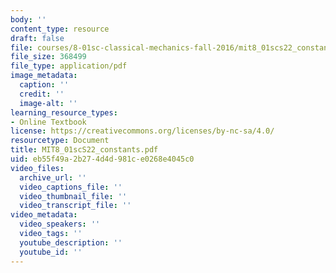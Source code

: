 ```yaml
---
body: ''
content_type: resource
draft: false
file: courses/8-01sc-classical-mechanics-fall-2016/mit8_01scs22_constants.pdf
file_size: 368499
file_type: application/pdf
image_metadata:
  caption: ''
  credit: ''
  image-alt: ''
learning_resource_types:
- Online Textbook
license: https://creativecommons.org/licenses/by-nc-sa/4.0/
resourcetype: Document
title: MIT8_01scS22_constants.pdf
uid: eb55f49a-2b27-4d4d-981c-e0268e4045c0
video_files:
  archive_url: ''
  video_captions_file: ''
  video_thumbnail_file: ''
  video_transcript_file: ''
video_metadata:
  video_speakers: ''
  video_tags: ''
  youtube_description: ''
  youtube_id: ''
---
```

